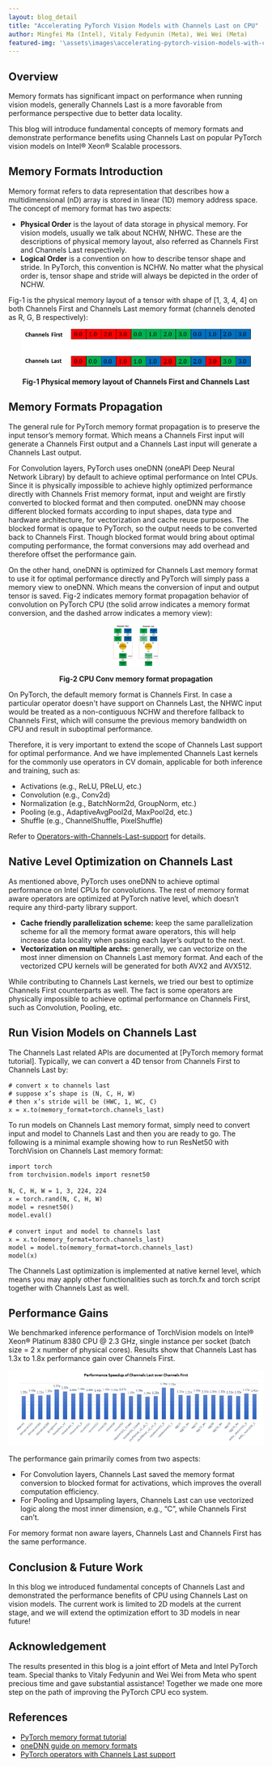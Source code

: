 ```yaml
---
layout: blog_detail
title: "Accelerating PyTorch Vision Models with Channels Last on CPU"
author: Mingfei Ma (Intel), Vitaly Fedyunin (Meta), Wei Wei (Meta)
featured-img: '\assets\images\accelerating-pytorch-vision-models-with-channels-last-on-cpu-2.png'
---
```


## Overview

Memory formats has significant impact on performance when running vision models, generally Channels Last is a more favorable from performance perspective due to better data locality.

This blog will introduce fundamental concepts of memory formats and demonstrate performance benefits using Channels Last on popular PyTorch vision models on Intel® Xeon® Scalable processors.

## Memory Formats Introduction

Memory format refers to data representation that describes how a multidimensional (nD) array is stored in linear (1D) memory address space. The concept of memory format has two aspects:

- **Physical Order** is the layout of data storage in physical memory. For vision models, usually we talk about NCHW, NHWC. These are the descriptions of physical memory layout, also referred as Channels First and Channels Last respectively.
- **Logical Order** is a convention on how to describe tensor shape and stride. In PyTorch, this convention is NCHW. No matter what the physical order is, tensor shape and stride will always be depicted in the order of NCHW.

Fig-1 is the physical memory layout of a tensor with shape of [1, 3, 4, 4] on both Channels First and Channels Last memory format (channels denoted as R, G, B respectively):

<p align="center">
  <img src="\assets\images\accelerating-pytorch-vision-models-with-channels-last-on-cpu-1.png" width="90%">
</p>

<p align="center">
<b>Fig-1 Physical memory layout of Channels First and Channels Last</b>
</p>

## Memory Formats Propagation

The general rule for PyTorch memory format propagation is to preserve the input tensor’s memory format. Which means a Channels First input will generate a Channels First output and a Channels Last input will generate a Channels Last output. 

For Convolution layers, PyTorch uses oneDNN (oneAPI Deep Neural Network Library) by default to achieve optimal performance on Intel CPUs. Since it is physically impossible to achieve highly optimized performance directly with Channels Frist memory format, input and weight are firstly converted to blocked format and then computed. oneDNN may choose different blocked formats according to input shapes, data type and hardware architecture, for vectorization and cache reuse purposes. The blocked format is opaque to PyTorch, so the output needs to be converted back to Channels First. Though blocked format would bring about optimal computing performance, the format conversions may add overhead and therefore offset the performance gain.

On the other hand, oneDNN is optimized for Channels Last memory format to use it for optimal performance directly and PyTorch will simply pass a memory view to oneDNN. Which means the conversion of input and output tensor is saved. Fig-2 indicates memory format propagation behavior of convolution on PyTorch CPU (the solid arrow indicates a memory format conversion, and the dashed arrow indicates a memory view):

<p align="center">
  <img src="\assets\images\accelerating-pytorch-vision-models-with-channels-last-on-cpu-2.png" width="90">
</p>

<p align="center">
<b>Fig-2 CPU Conv memory format propagation</b>
</p>

On PyTorch, the default memory format is Channels First. In case a particular operator doesn't have support on Channels Last, the NHWC input would be treated as a non-contiguous NCHW and therefore fallback to Channels First, which will consume the previous memory bandwidth on CPU and result in suboptimal performance. 

Therefore, it is very important to extend the scope of Channels Last support for optimal performance. And we have implemented Channels Last kernels for the commonly use operators in CV domain, applicable for both inference and training, such as:

- Activations (e.g., ReLU, PReLU, etc.)
- Convolution (e.g., Conv2d)
- Normalization (e.g., BatchNorm2d, GroupNorm, etc.)
- Pooling (e.g., AdaptiveAvgPool2d, MaxPool2d, etc.)
- Shuffle (e.g., ChannelShuffle, PixelShuffle)

Refer to [Operators-with-Channels-Last-support](https://github.com/pytorch/pytorch/wiki/Operators-with-Channels-Last-support) for details.

## Native Level Optimization on Channels Last

As mentioned above, PyTorch uses oneDNN to achieve optimal performance on Intel CPUs for convolutions. The rest of memory format aware operators are optimized at PyTorch native level, which doesn’t require any third-party library support.

- **Cache friendly parallelization scheme:** keep the same parallelization scheme for all the memory format aware operators, this will help increase data locality when passing each layer’s output to the next.
- **Vectorization on multiple archs:** generally, we can vectorize on the most inner dimension on Channels Last memory format. And each of the vectorized CPU kernels will be generated for both AVX2 and AVX512.

While contributing to Channels Last kernels, we tried our best to optimize Channels First counterparts as well. The fact is some operators are physically impossible to achieve optimal performance on Channels First, such as Convolution, Pooling, etc.

## Run Vision Models on Channels Last

The Channels Last related APIs are documented at [PyTorch memory format tutorial]. Typically, we can convert a 4D tensor from Channels First to Channels Last by:

```console
# convert x to channels last
# suppose x’s shape is (N, C, H, W)
# then x’s stride will be (HWC, 1, WC, C)
x = x.to(memory_format=torch.channels_last)
```

To run models on Channels Last memory format, simply need to convert input and model to Channels Last and then you are ready to go. The following is a minimal example showing how to run ResNet50 with TorchVision on Channels Last memory format:

```console
import torch
from torchvision.models import resnet50

N, C, H, W = 1, 3, 224, 224
x = torch.rand(N, C, H, W)
model = resnet50()
model.eval()

# convert input and model to channels last
x = x.to(memory_format=torch.channels_last)
model = model.to(memory_format=torch.channels_last)
model(x)
```

The Channels Last optimization is implemented at native kernel level, which means you may apply other functionalities such as torch.fx and torch script together with Channels Last as well.

## Performance Gains

We benchmarked inference performance of TorchVision models on Intel® Xeon® Platinum 8380 CPU @ 2.3 GHz, single instance per socket (batch size = 2 x number of physical cores). Results show that Channels Last has 1.3x to 1.8x performance gain over Channels First.

<p align="center">
  <img src="\assets\images\accelerating-pytorch-vision-models-with-channels-last-on-cpu-3.png" width="100%">
</p>

The performance gain primarily comes from two aspects:

- For Convolution layers, Channels Last saved the memory format conversion to blocked format for activations, which improves the overall computation efficiency.
- For Pooling and Upsampling layers, Channels Last can use vectorized logic along the most inner dimension, e.g., “C”, while Channels First can’t.

For memory format non aware layers, Channels Last and Channels First has the same performance.

## Conclusion & Future Work

In this blog we introduced fundamental concepts of Channels Last and demonstrated the performance benefits of CPU using Channels Last on vision models. The current work is limited to 2D models at the current stage, and we will extend the optimization effort to 3D models in near future!

## Acknowledgement

The results presented in this blog is a joint effort of Meta and Intel PyTorch team. Special thanks to Vitaly Fedyunin and Wei Wei from Meta who spent precious time and gave substantial assistance! Together we made one more step on the path of improving the PyTorch CPU eco system.

## References

- [PyTorch memory format tutorial](https://pytorch.org/tutorials/intermediate/memory_format_tutorial.html)
- [oneDNN guide on memory formats](https://oneapi-src.github.io/oneDNN/dev_guide_understanding_memory_formats.html)
- [PyTorch operators with Channels Last support](https://github.com/pytorch/pytorch/wiki/Operators-with-Channels-Last-support)
